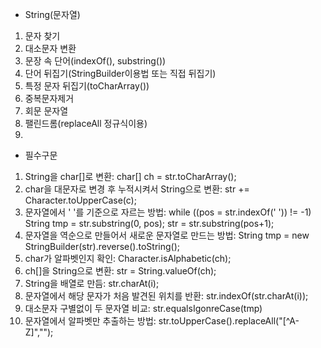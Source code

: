 * String(문자열)
1. 문자 찾기
2. 대소문자 변환
3. 문장 속 단어(indexOf(), substring())
4. 단어 뒤집기(StringBuilder이용법 또는 직접 뒤집기)
5. 특정 문자 뒤집기(toCharArray())
6. 중복문자제거
7. 회문 문자열
8. 팰린드롬(replaceAll 정규식이용)
9. 



* 필수구문
1. String을 char[]로 변환: char[] ch = str.toCharArray();
2. char을 대문자로 변경 후 누적시켜서 String으로 변환: str += Character.toUpperCase(c);
3. 문자열에서 ' '를 기준으로 자르는 방법: while ((pos = str.indexOf(' ')) != -1) String tmp = str.substring(0, pos); str = str.substring(pos+1);
4. 문자열을 역순으로 만들어서 새로운 문자열로 만드는 방법: String tmp = new StringBuilder(str).reverse().toString();
5. char가 알파벳인지 확인: Character.isAlphabetic(ch);
6. ch[]을 String으로 변환: str = String.valueOf(ch);
7. String을 배열로 만듬: str.charAt(i);
8. 문자열에서 해당 문자가 처음 발견된 위치를 반환: str.indexOf(str.charAt(i));
9. 대소문자 구별없이 두 문자열 비교: str.equalsIgonreCase(tmp)
10. 문자열에서 알파벳만 추출하는 방법: str.toUpperCase().replaceAll("[^A-Z]","");
